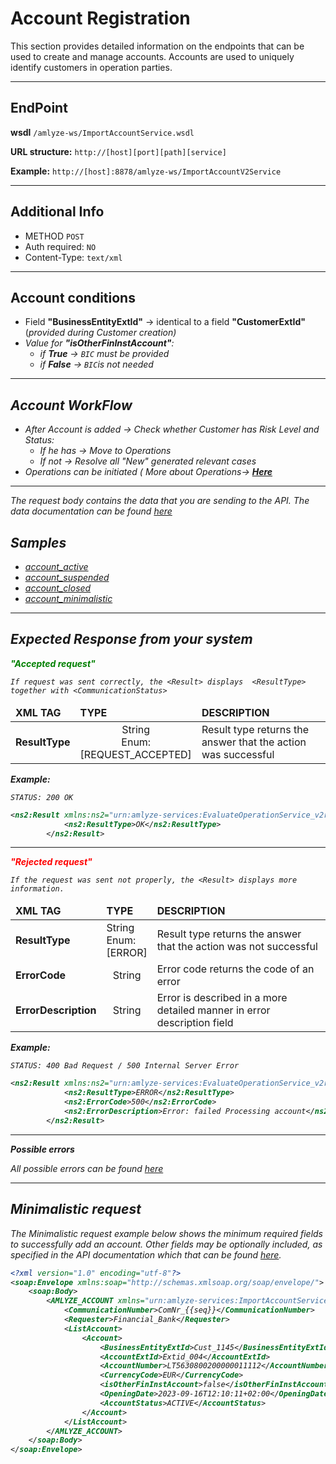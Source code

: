 # Account Registration

This section provides detailed information on the endpoints that can be used to create and manage accounts. Accounts are used to uniquely identify customers in operation parties.

---

## EndPoint

**wsdl** `/amlyze-ws/ImportAccountService.wsdl`

**URL structure:** `http://[host][port][path][service]`

**Example:** `http://[host]:8878/amlyze-ws/ImportAccountV2Service`

---

## Additional Info

* METHOD ` POST ` 
* Auth required: `NO`
* Content-Type: `text/xml`
---

## Account conditions
* Field <b>"BusinessEntityExtId"</b>  → identical to a field <b>"CustomerExtId"</b> (<i>provided during  Customer creation)
* Value for <b>"isOtherFinInstAccount"</b>:
	* if <b>True</b> → `BIC` must be provided
	* if <b>False</b> → `BIC`is not needed
---

## Account WorkFlow
* After Account is added → Check whether Customer has Risk Level and Status:
	* If he has → Move to Operations
	* If not → Resolve all "New" generated relevant cases
 * Operations can be initiated ( More about Operations→ [<b>Here</b>](../operation/operation.md)

----

The request body contains the data that you are sending to the API. The data documentation can be found [*here*](fields.md)

## Samples

* [account_active](samples/account_active.xml)
* [account_suspended](samples/account_suspended.xml)
* [account_closed](samples/account_closed.xml)
* [account_minimalistic](samples/account_minimalistic.xml)
---

## Expected Response from your system

**<span style="color: green;">"Accepted request"</span>**

`If request was sent correctly, the <Result> displays  <ResultType> together with <CommunicationStatus>`

<table>
		<thead>
			<tr>
				<td><b>XML TAG</b></td>
				<td><b>TYPE</b></td>
				<td><b>DESCRIPTION</b></td>
			</tr>
		</thead>
		<tbody>
			<tr>
				<td><b>ResultType</b></td>
				<td style="text-align:center">String<br/>Enum:<br/>
[REQUEST_ACCEPTED]</td>
				<td>Result type returns the answer that the action was successful</td>
			</tr>
		</tbody>
</table>

**Example:**

`STATUS: 200 OK`
```xml
<ns2:Result xmlns:ns2="urn:amlyze-services:EvaluateOperationService_v2r0">
            <ns2:ResultType>OK</ns2:ResultType>
        </ns2:Result>
```
---
**<span style="color: red;">"Rejected request"</span>**

`If the request was sent not properly, the <Result> displays more information.`

<table>
		<thead>
			<tr>
				<td><b>XML TAG</b></td>
				<td><b>TYPE</b></td>
				<td><b>DESCRIPTION</b></td>
			</tr>
		</thead>
		<tbody>
			<tr>
				<td><b>ResultType</b></td>
				<td> String<br/>Enum:<br/>[ERROR]</td>
				<td>Result type returns the answer that the action was not successful</td>
			</tr>
            <tr>
				<td><b>ErrorCode</b></td>
				<td style="text-align:center">String</td>
				<td>Error code returns the code of an error</td>
            </tr>
            <tr>
				<td><b>ErrorDescription</b></td>
				<td style="text-align:center">String</td>
				<td>Error is described in a more detailed manner in error description field</td>
            </tr>
		</tbody>
</table>

**Example:**

`STATUS: 400 Bad Request / 500 Internal Server Error`
```xml
<ns2:Result xmlns:ns2="urn:amlyze-services:EvaluateOperationService_v2r0">
            <ns2:ResultType>ERROR</ns2:ResultType>
            <ns2:ErrorCode>500</ns2:ErrorCode>
            <ns2:ErrorDescription>Error: failed Processing account</ns2:ErrorDescription>
        </ns2:Result>
```
----
**Possible errors**

All possible errors can be found [*here*](acc_possible_errors.md)  


----

## Minimalistic request

The Minimalistic request example below shows the minimum required fields to successfully add an account. Other fields may be optionally included, as specified in the API documentation which that can be found [*here*](fields.md).

```xml
<?xml version="1.0" encoding="utf-8"?>
<soap:Envelope xmlns:soap="http://schemas.xmlsoap.org/soap/envelope/">
    <soap:Body>
        <AMLYZE_ACCOUNT xmlns="urn:amlyze-services:ImportAccountService_v1r0">
            <CommunicationNumber>ComNr_{{seq}}</CommunicationNumber>
            <Requester>Financial_Bank</Requester>
            <ListAccount>
                <Account>
                    <BusinessEntityExtId>Cust_1145</BusinessEntityExtId>
                    <AccountExtId>Extid_004</AccountExtId>
                    <AccountNumber>LT5630800200000011112</AccountNumber>
                    <CurrencyCode>EUR</CurrencyCode>
                    <isOtherFinInstAccount>false</isOtherFinInstAccount>
                    <OpeningDate>2023-09-16T12:10:11+02:00</OpeningDate>
                    <AccountStatus>ACTIVE</AccountStatus> 
                </Account>
            </ListAccount>
        </AMLYZE_ACCOUNT>
    </soap:Body>
</soap:Envelope>
```
